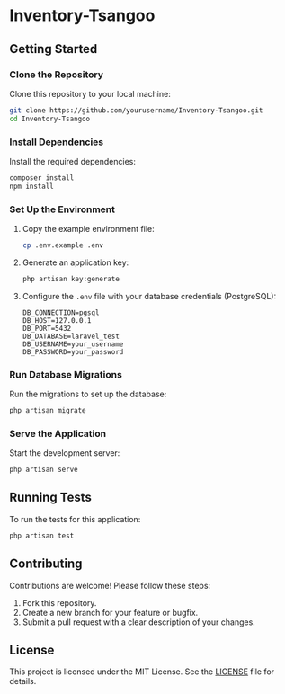 # Inventory-Tsangoo

## Getting Started

### Clone the Repository
Clone this repository to your local machine:
```bash
git clone https://github.com/yourusername/Inventory-Tsangoo.git
cd Inventory-Tsangoo
```

### Install Dependencies
Install the required dependencies:
```bash
composer install
npm install
```

### Set Up the Environment
1. Copy the example environment file:
   ```bash
   cp .env.example .env
   ```
2. Generate an application key:
   ```bash
   php artisan key:generate
   ```
3. Configure the `.env` file with your database credentials (PostgreSQL):
   ```env
   DB_CONNECTION=pgsql
   DB_HOST=127.0.0.1
   DB_PORT=5432
   DB_DATABASE=laravel_test
   DB_USERNAME=your_username
   DB_PASSWORD=your_password
   ```

### Run Database Migrations
Run the migrations to set up the database:
```bash
php artisan migrate
```

### Serve the Application
Start the development server:
```bash
php artisan serve
```

## Running Tests
To run the tests for this application:
```bash
php artisan test
```

## Contributing
Contributions are welcome! Please follow these steps:
1. Fork this repository.
2. Create a new branch for your feature or bugfix.
3. Submit a pull request with a clear description of your changes.

## License
This project is licensed under the MIT License. See the [LICENSE](LICENSE) file for details.
